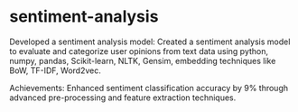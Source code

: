 # sentiment-analysis
Developed a sentiment analysis model: Created a sentiment analysis model to evaluate and categorize
user opinions from text data using python, numpy, pandas, Scikit-learn, NLTK, Gensim, embedding techniques
like BoW, TF-IDF, Word2vec.

Achievements: Enhanced sentiment classification accuracy by 9% through advanced pre-processing and
feature extraction techniques.
